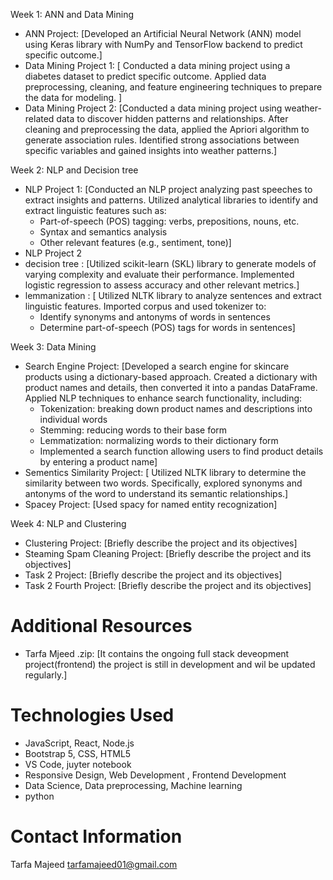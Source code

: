 Week 1: ANN and Data Mining
- ANN Project: [Developed an Artificial Neural Network (ANN) model using Keras library with NumPy and TensorFlow backend to predict specific outcome.]
- Data Mining Project 1: [ Conducted a data mining project using a diabetes dataset to predict specific outcome. Applied data preprocessing, cleaning, and feature engineering techniques to prepare the data for modeling. ]
- Data Mining Project 2: [Conducted a data mining project using weather-related data to discover hidden patterns and relationships. After cleaning and preprocessing the data, applied the Apriori algorithm to generate association rules. Identified strong associations between specific  variables and gained insights into weather patterns.]

Week 2: NLP and Decision tree
- NLP Project 1: [Conducted an NLP project analyzing past speeches to extract insights and patterns. Utilized analytical libraries to identify and extract linguistic features such as:
    - Part-of-speech (POS) tagging: verbs, prepositions, nouns, etc.
    - Syntax and semantics analysis
    - Other relevant features (e.g., sentiment, tone)]
- NLP Project 2
- decision tree : [Utilized scikit-learn (SKL) library to generate models of varying complexity and evaluate their performance. Implemented logistic regression to assess accuracy and other relevant metrics.]
- lemmanization : [ Utilized NLTK library to analyze sentences and extract linguistic features. Imported corpus and used tokenizer to:
    - Identify synonyms and antonyms of words in sentences
    - Determine part-of-speech (POS) tags for words in sentences]

Week 3: Data Mining
- Search Engine Project: [Developed a search engine for skincare products using a dictionary-based approach. Created a dictionary with product names and details, then converted it into a pandas DataFrame. Applied NLP techniques to enhance search functionality, including:
    - Tokenization: breaking down product names and descriptions into individual words
    - Stemming: reducing words to their base form
    - Lemmatization: normalizing words to their dictionary form
    - Implemented a search function allowing users to find product details by entering a product name]
- Sementics Similarity Project: [ Utilized NLTK library to determine the similarity between two words. Specifically, explored synonyms and antonyms of the word to understand its semantic relationships.]
- Spacey Project: [Used spacy for named entity recognization]

Week 4: NLP and Clustering
- Clustering Project: [Briefly describe the project and its objectives]
- Steaming Spam Cleaning Project: [Briefly describe the project and its objectives]
- Task 2 Project: [Briefly describe the project and its objectives]
- Task 2 Fourth Project: [Briefly describe the project and its objectives]

# Additional Resources
- Tarfa Mjeed .zip: [It contains the ongoing full stack deveopment project(frontend) the project is still in development and wil be updated regularly.]

# Technologies Used
- JavaScript, React, Node.js
- Bootstrap 5, CSS, HTML5
- VS Code, juyter notebook
- Responsive Design, Web Development , Frontend Development
- Data Science, Data preprocessing, Machine learning 
- python

# Contact Information
Tarfa Majeed
tarfamajeed01@gmail.com
